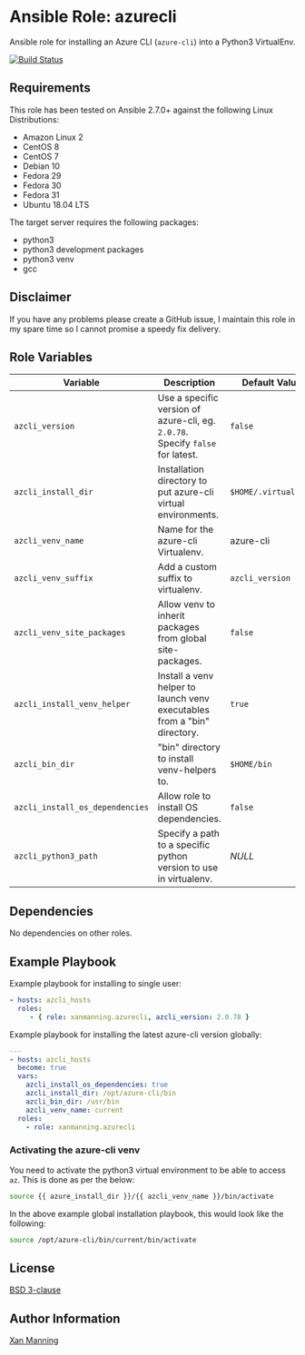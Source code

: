 # Ansible Role: azurecli

Ansible role for installing an Azure CLI (`azure-cli`) into a Python3 VirtualEnv.

[![Build Status](https://www.travis-ci.org/PyratLabs/ansible-role-azcli.svg?branch=master)](https://www.travis-ci.org/PyratLabs/ansible-role-azcli)

## Requirements

This role has been tested on Ansible 2.7.0+ against the following Linux Distributions:

  - Amazon Linux 2
  - CentOS 8
  - CentOS 7
  - Debian 10
  - Fedora 29
  - Fedora 30
  - Fedora 31
  - Ubuntu 18.04 LTS

The target server requires the following packages:

  - python3
  - python3 development packages
  - python3 venv
  - gcc

## Disclaimer

If you have any problems please create a GitHub issue, I maintain this role in
my spare time so I cannot promise a speedy fix delivery.

## Role Variables


| Variable                        | Description                                                                    | Default Value        |
|---------------------------------|--------------------------------------------------------------------------------|----------------------|
| `azcli_version`                 | Use a specific version of azure-cli, eg. `2.0.78`. Specify `false` for latest. | `false`              |
| `azcli_install_dir`             | Installation directory to put azure-cli virtual environments.                  | `$HOME/.virtualenvs` |
| `azcli_venv_name`               | Name for the azure-cli Virtualenv.                                             | azure-cli            |
| `azcli_venv_suffix`             | Add a custom suffix to virtualenv.                                             | `azcli_version`      |
| `azcli_venv_site_packages`      | Allow venv to inherit packages from global site-packages.                      | `false`              |
| `azcli_install_venv_helper`     | Install a venv helper to launch venv executables from a "bin" directory.       | `true`               |
| `azcli_bin_dir`                 | "bin" directory to install venv-helpers to.                                    | `$HOME/bin`          |
| `azcli_install_os_dependencies` | Allow role to install OS dependencies.                                         | `false`              |
| `azcli_python3_path`            | Specify a path to a specific python version to use in virtualenv.              | _NULL_               |

## Dependencies

No dependencies on other roles.

## Example Playbook

Example playbook for installing to single user:

```yaml
- hosts: azcli_hosts
  roles:
     - { role: xanmanning.azurecli, azcli_version: 2.0.78 }
```

Example playbook for installing the latest azure-cli version globally:

```yaml
---
- hosts: azcli_hosts
  become: true
  vars:
    azcli_install_os_dependencies: true
    azcli_install_dir: /opt/azure-cli/bin
    azcli_bin_dir: /usr/bin
    azcli_venv_name: current
  roles:
    - role: xanmanning.azurecli
```

### Activating the azure-cli venv

You need to activate the python3 virtual environment to be able to access `az`.
This is done as per the below:

```bash
source {{ azure_install_dir }}/{{ azcli_venv_name }}/bin/activate
```

In the above example global installation playbook, this would look like the
following:

```bash
source /opt/azure-cli/bin/current/bin/activate
```

## License

[BSD 3-clause](LICENSE.txt)

## Author Information

[Xan Manning](https://xanmanning.co.uk/)
